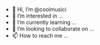- 👋 Hi, I’m @coolmusici
- 👀 I’m interested in ...
- 🌱 I’m currently learning ...
- 💞️ I’m looking to collaborate on ...
- 📫 How to reach me ...

<!---
coolmusici/coolmusici is a ✨ special ✨ repository because its `README.md` (this file) appears on your GitHub profile.
You can click the Preview link to take a look at your changes.
--->
